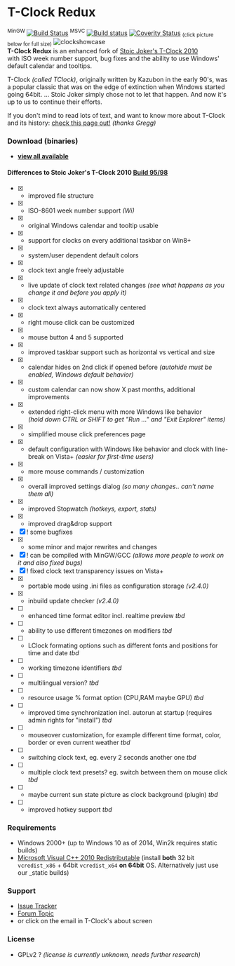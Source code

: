 T-Clock Redux
==============
<sup>MinGW</sup> [![Build Status](https://travis-ci.org/White-Tiger/T-Clock.svg?branch=yg-master)](https://travis-ci.org/White-Tiger/T-Clock) <sup>MSVC</sup> [![Build status](https://ci.appveyor.com/api/projects/status/b3qehrl4c8naisx4?svg=true)](https://ci.appveyor.com/project/White-Tiger/t-clock) [![Coverity Status](https://scan.coverity.com/projects/3794/badge.svg)](https://scan.coverity.com/projects/white-tiger-t-clock) <sub>(click picture below for full size)</sub>
![clockshowcase](https://cloud.githubusercontent.com/assets/1467733/4608572/71b48156-5283-11e4-960f-b0415b5b7cec.png)  
**T-Clock Redux** is an enhanced fork of [Stoic Joker's T-Clock 2010](http://www.stoicjoker.com/TClock/)  
with ISO week number support, bug fixes and the ability to use Windows' default calendar and tooltips.

T-Clock *(called TClock)*, originally written by Kazubon in the early 90's, was a popular classic that was on the edge of extinction when Windows started going 64bit. ... Stoic Joker simply chose not to let that happen. And now it's up to us to continue their efforts.

If you don't mind to read lots of text, and want to know more about T-Clock and its history: [check this page out!](http://greggdeselms.com/tclock.html) *(thanks Gregg)*


### Download (binaries)
* [**view all available**](//github.com/White-Tiger/T-Clock/releases)

#### Differences to Stoic Joker's T-Clock 2010 [Build 95/98](http://www.donationcoder.com/forum/index.php?topic=21944.0)
- [x] * improved file structure
- [x] + ISO-8601 week number support *(Wi)*
- [x] + original Windows calendar and tooltip usable
- [x] + support for clocks on every additional taskbar on Win8+
- [x] + system/user dependent default colors
- [x] + clock text angle freely adjustable
- [x] + live update of clock text related changes *(see what happens as you change it and before you apply it)*
- [x] + clock text always automatically centered
- [x] + right mouse click can be customized
- [x] + mouse button 4 and 5 supported
- [x] * improved taskbar support such as horizontal vs vertical and size
- [x] + calendar hides on 2nd click if opened before *(autohide must be enabled, Windows default behavior)*
- [x] + custom calendar can now show X past months, additional improvements
- [x] + extended right-click menu with more Windows like behavior  
*(hold down CTRL or SHIFT to get "Run ..." and "Exit Explorer" items)*
- [x] + simplified mouse click preferences page
- [x] + default configuration with Windows like behavior and clock with line-break on Vista+ *(easier for first-time users)*
- [x] + more mouse commands / customization
- [x] + overall improved settings dialog *(so many changes.. can't name them all)*
- [x] * improved Stopwatch *(hotkeys, export, stats)*
- [x] * improved drag&drop support
- [x] ! some bugfixes
- [x] * some minor and major rewrites and changes
- [x] ! can be compiled with MinGW/GCC *(allows more people to work on it and also fixed bugs)*
- [x] ! fixed clock text transparency issues on Vista+
- [x] + portable mode using .ini files as configuration storage *(v2.4.0)*
- [x] + inbuild update checker *(v2.4.0)*
- [ ] + enhanced time format editor incl. realtime preview *tbd*
- [ ] + ability to use different timezones on modifiers *tbd*
- [ ] + LClock formating options such as different fonts and positions for time and date *tbd*
- [ ] + working timezone identifiers *tbd*
- [ ] + multilingual version? *tbd*
- [ ] + resource usage % format option (CPU,RAM maybe GPU) *tbd*
- [ ] + improved time synchronization incl. autorun at startup (requires admin rights for "install") *tbd*
- [ ] + mouseover customization, for example different time format, color, border or even current weather *tbd*
- [ ] + switching clock text, eg. every 2 seconds another one *tbd*
- [ ] + multiple clock text presets? eg. switch between them on mouse click *tbd*
- [ ] + maybe current sun state picture as clock background (plugin) *tbd*
- [ ] + improved hotkey support *tbd*

### Requirements
* Windows 2000+ (up to Windows 10 as of 2014, Win2k requires static builds)
* [Microsoft Visual C++ 2010 Redistributable](http://microsoft.com/en-us/download/details.aspx?id=26999) (install **both** 32 bit `vcredist_x86` +  64bit `vcredist_x64` **on 64bit** OS. Alternatively just use our \_static builds)

### Support
* [Issue Tracker](//github.com/White-Tiger/T-Clock/issues)
* [Forum Topic](http://donationcoder.com/forum/index.php?topic=21944.0)
* or click on the email in T-Clock's about screen

### License
* GPLv2 ? *(license is currently unknown, needs further research)*
~~~~
